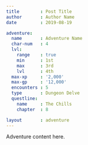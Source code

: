 ```yaml
---
title        : Post Title
author       : Author Name
date         : 2019-08-19

adventure:
  name       : Adventure Name
  char-num   : 4
  lvl:
    range    : true
    min      : 1st
    max      : 3rd
    lvl      : 4th
  max-xp     : '2,000'
  max-gp     : '12,000'
  encounters : 5
  type       : Dungeon Delve
  questline:
    name     : The Chills
    chapter  : 8

layout       : adventure
---
```


Adventure content here.
